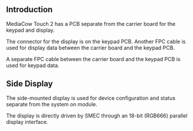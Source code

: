 ## Introduction
MediaCow Touch 2 has a PCB separate from the carrier board for the keypad and display.

The connector for the display is on the keypad PCB. Another FPC cable is used for display data between the carrier board and the keypad PCB.

A separate FPC cable between the carrier board and the keypad PCB is used for keypad data.


## Side Display
The side-mounted display is used for device configuration and status separate from the system on module. 

The display is directly driven by SMEC through an 18-bit (RGB666) parallel display interface. 